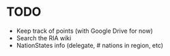 # TODO

-   Keep track of points (with Google Drive for now)
-   Search the RIA wiki
-   NationStates info (delegate, # nations in region, etc)
